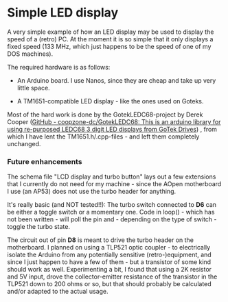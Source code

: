# Simple LED display

A very simple example of how an LED display may be used to display the speed of a (retro) PC. At the moment it is so simple that it only displays a fixed speed (133 MHz, which just happens to be the speed of one of my DOS machines). 

The required hardware is as follows:

* An Arduino board. I use Nanos, since they are cheap and take up very little space.

* A TM1651-compatible LED display - like the ones used on Goteks.

Most of the hard work is done by the GotekLEDC68-project by Derek Cooper ([GitHub - coopzone-dc/GotekLEDC68: This is an arduino library for using re-purposed LEDC68 3 digit LED displays from GoTek Drives](https://github.com/coopzone-dc/GotekLEDC68)) , from which I have lent the TM1651.h/.cpp-files - and left them completely unchanged. 

### Future enhancements

The schema file "LCD display and turbo button" lays out a few extensions that I currently do not need for my machine - since the AOpen motherboard I use (an AP53) does not use the turbo header for anything. 

It's really basic (and NOT tested!!): The turbo switch connected to **D6** can be either a toggle switch or a momentary one. Code in loop() - which has not been written - will poll the pin and - depending on the type of switch - toggle the turbo state. 

The circuit out of pin **D8** is meant to drive the turbo header on the motherboard. I planned on using a TLP521 optic coupler - to electrically isolate the Arduino from any potentially sensitive (retro-)equipment, and since I just happen to have a few of them - but a transistor of some kind should work as well. Experimenting a bit, I found that using a 2K resistor and 5V input, drove the collector-emitter resistance of the transistor in the TLP521 down to 200 ohms or so, but that should probably be calculated and/or adapted to the actual usage.
